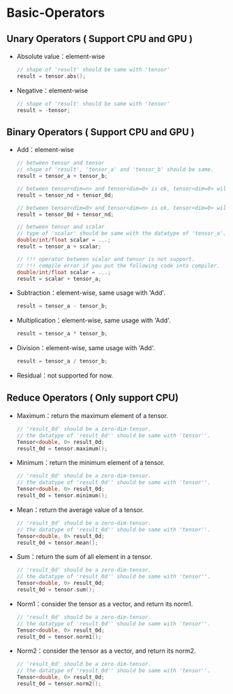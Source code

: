 # Basic-Operators

## Unary Operators ( Support CPU and GPU )

- Absolute value：element-wise 

  ```cpp
  // shape of 'result' should be same with 'tensor'
  result = tensor.abs();
  ```


- Negative：element-wise 

  ```cpp
  // shape of 'result' should be same with 'tensor'
  result = -tensor;
  ```

## Binary Operators ( Support CPU and GPU )

- Add：element-wise 

  ```cpp
  // between tensor and tensor
  // shape of 'result', 'tensor_a' and 'tensor_b' should be same.
  result = tensor_a + tensor_b;
  
  // between tensor<dim=n> and tensor<dim=0> is ok, tensor<dim=0> will be broadcasted.
  result = tensor_nd + tensor_0d;	
  
  // between tensor<dim=0> and tensor<dim=n> is ok, tensor<dim=0> will be broadcasted.
  result = tensor_0d + tensor_nd;	
  
  // between tensor and scalar
  // type of 'scalar' should be same with the datatype of 'tensor_a'.
  double/int/float scalar = ...;
  result = tensor_a + scalar;
  
  // !!! operator between scalar and tensor is not support.
  // !!! compile error if you put the following code into compiler.
  double/int/float scalar = ...;
  result = scalar + tensor_a; 
  ```


- Subtraction：element-wise, same usage with 'Add'.

  ```cpp
  result = tensor_a - tensor_b;
  ```

- Multiplication：element-wise, same usage with 'Add'.

  ```cpp
  result = tensor_a * tensor_b;
  ```


- Division：element-wise, same usage with 'Add'.

  ```cpp
  result = tensor_a / tensor_b;
  ```


- Residual：not supported for now.



## Reduce Operators ( Only support CPU)

- Maximum：return the maximum element of a tensor.

  ```cpp
  // 'result_0d' should be a zero-dim-tensor.
  // the datatype of 'result_0d'' should be same with 'tensor''.
  Tensor<double, 0> result_0d;
  result_0d = tensor.maximum();
  ```


- Minimum：return the minimum element of a tensor.

  ```cpp
  // 'result_0d' should be a zero-dim-tensor.
  // the datatype of 'result_0d'' should be same with 'tensor''.
  Tensor<double, 0> result_0d;
  result_0d = tensor.minimum();
  ```


- Mean：return the average value of a tensor.

  ```cpp
  // 'result_0d' should be a zero-dim-tensor.
  // the datatype of 'result_0d'' should be same with 'tensor''.
  Tensor<double, 0> result_0d;
  result_0d = tensor.mean();
  ```


- Sum：return the sum of all element in a tensor.

  ```cpp
  // 'result_0d' should be a zero-dim-tensor.
  // the datatype of 'result_0d'' should be same with 'tensor''.
  Tensor<double, 0> result_0d;
  result_0d = tensor.sum();
  ```


- Norm1：consider the tensor as a vector, and return its norm1.

  ```cpp
  // 'result_0d' should be a zero-dim-tensor.
  // the datatype of 'result_0d'' should be same with 'tensor''.
  Tensor<double, 0> result_0d;
  result_0d = tensor.norm1();
  ```


- Norm2：consider the tensor as a vector, and return its norm2.

  ```cpp
  // 'result_0d' should be a zero-dim-tensor.
  // the datatype of 'result_0d'' should be same with 'tensor''.
  Tensor<double, 0> result_0d;
  result_0d = tensor.norm2();
  ```







